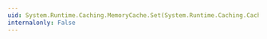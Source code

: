 ```yaml
---
uid: System.Runtime.Caching.MemoryCache.Set(System.Runtime.Caching.CacheItem,System.Runtime.Caching.CacheItemPolicy)
internalonly: False
---
```

